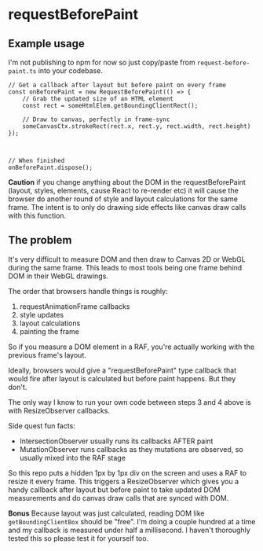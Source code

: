 # requestBeforePaint

## Example usage

I'm not publishing to npm for now so just copy/paste from `request-before-paint.ts` into your codebase.

```
// Get a callback after layout but before paint on every frame
const onBeforePaint = new RequestBeforePaint(() => {
    // Grab the updated size of an HTML element
    const rect = someHtmlElem.getBoundingClientRect();

    // Draw to canvas, perfectly in frame-sync
    someCanvasCtx.strokeRect(rect.x, rect.y, rect.width, rect.height)
});



// When finished
onBeforePaint.dispose();
```

**Caution** if you change anything about the DOM in the requestBeforePaint (layout, styles, elements, cause React to re-render etc) it will cause the browser do another round of style and layout calculations for the same frame. The intent is to only do drawing side effects like canvas draw calls with this function.


## The problem
It's very difficult to measure DOM and then draw to Canvas 2D or WebGL during the same frame. This leads to most tools being one frame behind DOM in their WebGL drawings.

The order that browsers handle things is roughly:
1. requestAnimationFrame callbacks
2. style updates
3. layout calculations
4. painting the frame

So if you measure a DOM element in a RAF, you're actually working with the previous frame's layout.

Ideally, browsers would give a "requestBeforePaint" type callback that would fire after layout is calculated but before paint happens. But they don't.

The only way I know to run your own code between steps 3 and 4 above is with ResizeObserver callbacks.

Side quest fun facts:
- IntersectionObserver usually runs its callbacks AFTER paint
- MutationObserver runs callbacks as they mutations are observed, so usually mixed into the RAF stage

So this repo puts a hidden 1px by 1px div on the screen and uses a RAF to resize it every frame. This triggers a ResizeObserver which gives you a handy callback after layout but before paint to take updated DOM measurements and do canvas draw calls that are synced with DOM.

**Bonus** Because layout was just calculated, reading DOM like `getBoundingClientBox` should be "free". I'm doing a couple hundred at a time and my callback is measured under half a millisecond. I haven't thoroughly tested this so please test it for yourself too.

